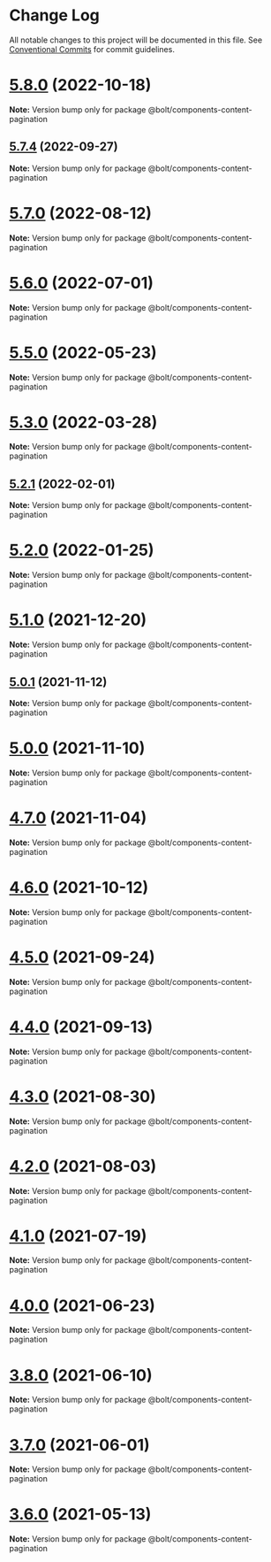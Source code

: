 # Change Log

All notable changes to this project will be documented in this file.
See [Conventional Commits](https://conventionalcommits.org) for commit guidelines.

# [5.8.0](https://github.com/boltdesignsystem/bolt/tree/master/packages/components/bolt-content-pagination/compare/v5.7.5...v5.8.0) (2022-10-18)

**Note:** Version bump only for package @bolt/components-content-pagination





## [5.7.4](https://github.com/boltdesignsystem/bolt/tree/master/packages/components/bolt-content-pagination/compare/v5.7.3...v5.7.4) (2022-09-27)

**Note:** Version bump only for package @bolt/components-content-pagination





# [5.7.0](https://github.com/boltdesignsystem/bolt/tree/master/packages/components/bolt-content-pagination/compare/v5.6.0...v5.7.0) (2022-08-12)

**Note:** Version bump only for package @bolt/components-content-pagination





# [5.6.0](https://github.com/boltdesignsystem/bolt/tree/master/packages/components/bolt-content-pagination/compare/v5.5.0...v5.6.0) (2022-07-01)

**Note:** Version bump only for package @bolt/components-content-pagination





# [5.5.0](https://github.com/boltdesignsystem/bolt/tree/master/packages/components/bolt-content-pagination/compare/v5.4.0...v5.5.0) (2022-05-23)

**Note:** Version bump only for package @bolt/components-content-pagination





# [5.3.0](https://github.com/boltdesignsystem/bolt/tree/master/packages/components/bolt-content-pagination/compare/v5.2.4...v5.3.0) (2022-03-28)

**Note:** Version bump only for package @bolt/components-content-pagination





## [5.2.1](https://github.com/boltdesignsystem/bolt/tree/master/packages/components/bolt-content-pagination/compare/v5.2.0...v5.2.1) (2022-02-01)

**Note:** Version bump only for package @bolt/components-content-pagination





# [5.2.0](https://github.com/boltdesignsystem/bolt/tree/master/packages/components/bolt-content-pagination/compare/v5.1.1...v5.2.0) (2022-01-25)

**Note:** Version bump only for package @bolt/components-content-pagination





# [5.1.0](https://github.com/boltdesignsystem/bolt/tree/master/packages/components/bolt-content-pagination/compare/v5.0.1...v5.1.0) (2021-12-20)

**Note:** Version bump only for package @bolt/components-content-pagination





## [5.0.1](https://github.com/boltdesignsystem/bolt/tree/master/packages/components/bolt-content-pagination/compare/v5.0.0...v5.0.1) (2021-11-12)

**Note:** Version bump only for package @bolt/components-content-pagination





# [5.0.0](https://github.com/boltdesignsystem/bolt/tree/master/packages/components/bolt-content-pagination/compare/v4.7.0...v5.0.0) (2021-11-10)

**Note:** Version bump only for package @bolt/components-content-pagination





# [4.7.0](https://github.com/boltdesignsystem/bolt/tree/master/packages/components/bolt-content-pagination/compare/v4.6.2...v4.7.0) (2021-11-04)

**Note:** Version bump only for package @bolt/components-content-pagination





# [4.6.0](https://github.com/boltdesignsystem/bolt/tree/master/packages/components/bolt-content-pagination/compare/v4.5.1...v4.6.0) (2021-10-12)

**Note:** Version bump only for package @bolt/components-content-pagination





# [4.5.0](https://github.com/boltdesignsystem/bolt/tree/master/packages/components/bolt-content-pagination/compare/v4.4.0...v4.5.0) (2021-09-24)

**Note:** Version bump only for package @bolt/components-content-pagination





# [4.4.0](https://github.com/boltdesignsystem/bolt/tree/master/packages/components/bolt-content-pagination/compare/v4.3.0...v4.4.0) (2021-09-13)

**Note:** Version bump only for package @bolt/components-content-pagination





# [4.3.0](https://github.com/boltdesignsystem/bolt/tree/master/packages/components/bolt-content-pagination/compare/v4.2.3...v4.3.0) (2021-08-30)

**Note:** Version bump only for package @bolt/components-content-pagination





# [4.2.0](https://github.com/boltdesignsystem/bolt/tree/master/packages/components/bolt-content-pagination/compare/v4.1.1...v4.2.0) (2021-08-03)

**Note:** Version bump only for package @bolt/components-content-pagination





# [4.1.0](https://github.com/boltdesignsystem/bolt/tree/master/packages/components/bolt-content-pagination/compare/v4.0.2...v4.1.0) (2021-07-19)

**Note:** Version bump only for package @bolt/components-content-pagination





# [4.0.0](https://github.com/boltdesignsystem/bolt/tree/master/packages/components/bolt-content-pagination/compare/v4.0.0-beta-4...v4.0.0) (2021-06-23)

**Note:** Version bump only for package @bolt/components-content-pagination





# [3.8.0](https://github.com/boltdesignsystem/bolt/tree/master/packages/components/bolt-content-pagination/compare/v3.7.1...v3.8.0) (2021-06-10)

**Note:** Version bump only for package @bolt/components-content-pagination





# [3.7.0](https://github.com/boltdesignsystem/bolt/tree/master/packages/components/bolt-content-pagination/compare/v3.6.3...v3.7.0) (2021-06-01)

**Note:** Version bump only for package @bolt/components-content-pagination





# [3.6.0](https://github.com/boltdesignsystem/bolt/tree/master/packages/components/bolt-content-pagination/compare/v3.5.4...v3.6.0) (2021-05-13)

**Note:** Version bump only for package @bolt/components-content-pagination
